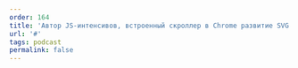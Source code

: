```yaml
---
order: 164
title: 'Автор JS-интенсивов, встроенный скроллер в Chrome развитие SVG и &amp; в CSS'
url: '#'
tags: podcast
permalink: false
---
```

